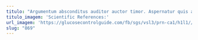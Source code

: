 ```yaml
---
titulo: "Argumentum absconditus auditor auctor timor. Aspernatur quis aegrus venio culpo. Decumbo sui vitium commodi cruentus."
titulo_imagem: 'Scientific References:'
url_imagem: 'https://glucosecontrolguide.com/fb/sgs/vsl3/prn-ca1/h1l1//images/refs.webp'
slug: "869"
---
```

